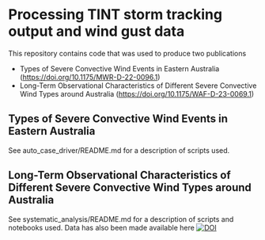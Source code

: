 # Processing TINT storm tracking output and wind gust data

This repository contains code that was used to produce two publications

* Types of Severe Convective Wind Events in Eastern Australia (https://doi.org/10.1175/MWR-D-22-0096.1)
* Long-Term Observational Characteristics of Different Severe Convective Wind Types around Australia (https://doi.org/10.1175/WAF-D-23-0069.1)

## Types of Severe Convective Wind Events in Eastern Australia

See auto_case_driver/README.md for a description of scripts used.

## Long-Term Observational Characteristics of Different Severe Convective Wind Types around Australia

See systematic_analysis/README.md for a description of scripts and notebooks used. Data has also been made available here [![DOI](https://zenodo.org/badge/DOI/10.5281/zenodo.7474859.svg)](https://doi.org/10.5281/zenodo.7474859)
